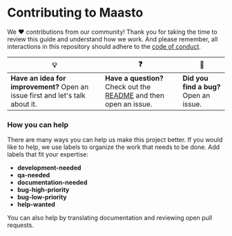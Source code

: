 # Contributing to Maasto

We :heart: contributions from our community! Thank you for taking the time to review this guide and understand how we work. And please remember, all interactions in this repository should adhere to the [code of conduct](code-of-conduct.md).

| :bulb: | :question: | :bug: |
| ------- | -------- | -------- |
| **Have an idea for improvement?** Open an issue first and let's talk about it. | **Have a question?** Check out the [README](readme.md) and then open an issue. | **Did you find a bug?** Open an issue. |

### How you can help

There are many ways you can help us make this project better. If you would like to help, we use labels to organize the work that needs to be done. Add labels that fit your expertise:

- **development-needed**
- **qa-needed**
- **documentation-needed**
- **bug-high-priority**
- **bug-low-priority**
- **help-wanted**

You can also help by translating documentation and reviewing open pull requests.
